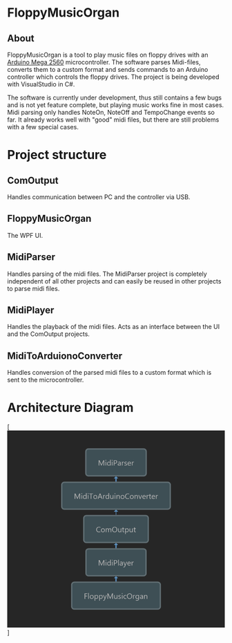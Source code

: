 # FloppyMusicOrgan

## About

FloppyMusicOrgan is a tool to play music files on floppy drives with an [Arduino Mega 2560](http://arduino.cc/en/Main/ArduinoBoardMega2560) microcontroller.
The software parses Midi-files, converts them to a custom format and sends commands to an Arduino controller which controls the floppy drives.
The project is being developed with VisualStudio in C#.

The software is currently under development, thus still contains a few bugs and is not yet feature complete, but playing music works fine in most cases. Midi parsing only handles NoteOn, NoteOff and TempoChange events so far. It already works well with "good" midi files, but there are still problems with a few special cases.


# Project structure

## ComOutput

Handles communication between PC and the controller via USB.


## FloppyMusicOrgan

The WPF UI.


## MidiParser

Handles parsing of the midi files. The MidiParser project is completely independent of all other projects and can easily be reused in other projects to parse midi files.


## MidiPlayer

Handles the playback of the midi files. Acts as an interface between the UI and the ComOutput projects.


## MidiToArduionoConverter

Handles conversion of the parsed midi files to a custom format which is sent to the microcontroller.


# Architecture Diagram

[![architecture diagram](ArchitectureGraph_For_Floppy_Music_Organ.png)]